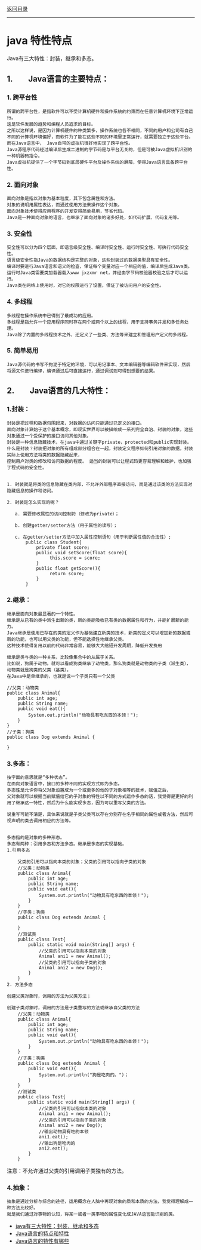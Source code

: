 <p>
    <a href="#" onclick="refreshContent('java')">返回目录</a>
</p>

---

# java 特性特点

Java有三大特性：封装，继承和多态。

## 1.　　Java语言的主要特点：

### 1. 跨平台性

    所谓的跨平台性，是指软件可以不受计算机硬件和操作系统的约束而在任意计算机环境下正常运行。
    这是软件发展的趋势和编程人员追求的目标。
    之所以这样说，是因为计算机硬件的种类繁多，操作系统也各不相同，不同的用户和公司有自己不同的计算机环境偏好，而软件为了能在这些不同的环境里正常运行，就需要独立于这些平台。
    而在Java语言中， Java自带的虚拟机很好地实现了跨平台性。 
    Java源程序代码经过编译后生成二进制的字节码是与平台无关的，但是可被Java虚拟机识别的一种机器码指令。 
    Java虚拟机提供了一个字节码到底层硬件平台及操作系统的屏障，使得Java语言具备跨平台性。

### 2. 面向对象

    面向对象是指以对象为基本粒度，其下包含属性和方法。
    对象的说明用属性表达，而通过使用方法来操作这个对象。
    面向对象技术使得应用程序的开发变得简单易用，节省代码。
    Java是一种面向对象的语言，也继承了面向对象的诸多好处，如代码扩展、代码复用等。

### 3. 安全性

    安全性可以分为四个层面，即语言级安全性、编译时安全性、运行时安全性、可执行代码安全性。
    语言级安全性指Java的数据结构是完整的对象，这些封装过的数据类型具有安全性。
    编译时要进行Java语言和语义的检查，保证每个变量对应一个相应的值，编译后生成Java类。
    运行时Java类需要类加载器载入www jxzxmr net，并经由字节码校验器校验之后才可以运行。 
    Java类在网络上使用时，对它的权限进行了设置，保证了被访问用户的安全性。

### 4. 多线程

    多线程在操作系统中已得到了最成功的应用。
    多线程是指允许一个应用程序同时存在两个或两个以上的线程，用于支持事务并发和多任务处理。 
    Java除了内置的多线程技术之外，还定义了一些类、方法等来建立和管理用户定义的多线程。

### 5. 简单易用

    Java源代码的书写不拘泥于特定的环境，可以用记事本、文本编辑器等编辑软件来实现，然后将源文件进行编译，编译通过后可直接运行，通过调试则可得到想要的结果。

## 2.　　Java语言的几大特性：

### 1.封装：

    封装是把过程和数据包围起来，对数据的访问只能通过已定义的接口。
    面向对象计算始于这个基本概念，即现实世界可以被描绘成一系列完全自治、封装的对象，这些对象通过一个受保护的接口访问其他对象。
    封装是一种信息隐藏技术，在java中通过关键字private，protected和public实现封装。
    什么是封装？封装把对象的所有组成部分组合在一起，封装定义程序如何引用对象的数据，封装实际上使用方法将类的数据隐藏起来，
    控制用户对类的修改和访问数据的程度。 适当的封装可以让程式码更容易理解和维护，也加强了程式码的安全性。


    1. 封装就是将类的信息隐藏在类内部，不允许外部程序直接访问，而是通过该类的方法实现对隐藏信息的操作和访问。
    
    2. 封装是怎么实现的呢？
    
       a. 需要修改属性的访问控制符（修改为private）；
    
       b. 创建getter/setter方法（用于属性的读写）；
    
       c. 在getter/setter方法中加入属性控制语句（用于判断属性值的合法性）;
           public class Student{
               private float score;
               public void setScore(float score){ 
                    this.score = score;
               }
               public float getScore(){
                    return score;
               }
           }
   
### 2.继承：

    继承是面向对象最显著的一个特性。
    继承是从已有的类中派生出新的类，新的类能吸收已有类的数据属性和行为，并能扩展新的能力。 
    Java继承是使用已存在的类的定义作为基础建立新类的技术，新类的定义可以增加新的数据或新的功能，也可以用父类的功能，但不能选择性地继承父类。
    这种技术使得复用以前的代码非常容易，能够大大缩短开发周期，降低开发费用

    继承是类与类的一种关系，比较像集合中的从属于关系。
    比如说，狗属于动物。就可以看成狗类继承了动物类，那么狗类就是动物类的子类（派生类），动物类就是狗类的父类（基类）。
    在Java中是单继承的，也就是说一个子类只有一个父类

    //父类：动物类
    public class Animal{
        public int age;
        public String name;
        public void eat(){
            System.out.println("动物具有吃东西的本领！");
        }
    }
    //子类：狗类
    public class Dog extends Animal {
    
    }

### 3.多态：

    按字面的意思就是“多种状态”。
    在面向对象语言中，接口的多种不同的实现方式即为多态。
    多态性是允许你将父对象设置成为一个或更多的他的子对象相等的技术，赋值之后，
    父对象就可以根据当前赋值给它的子对象的特性以不同的方式运作多态的话，我觉得是更好的利用了继承这一特性，然后为什么能实现多态，因为可以重写父类的方法。
    
    说重写可能不清楚，具体来说就是子类父类可以存在分别存在名字相同的属性或者方法，然后可视声明的类去调用相应的方法等。


    多态指的是对象的多种形态。
    多态有两种：引用多态和方法多态。继承是多态的实现基础。
    1.引用多态
    
        父类的引用可以指向本类的对象；父类的引用可以指向子类的对象
        //父类：动物类
        public class Animal{
            public int age;
            public String name;
            public void eat(){
                System.out.println("动物具有吃东西的本领！");
            }
        }
        //子类：狗类
        public class Dog extends Animal {
        
        }
        //测试类
        public class Test{
            public static void main(String[] args) {
                //父类的引用可以指向本类的对象
                Animal ani1 = new Animal();
                //父类的引用可以指向子类的对象
                Animal ani2 = new Dog();
            }
        }
    2. 方法多态
    
    创建父类对象时，调用的方法为父类方法；
    
    创建子类对象时，调用的方法是子类重写的方法或继承自父类的方法
        //父类：动物类
        public class Animal{
            public int age;
            public String name;
            public void eat(){
                System.out.println("动物具有吃东西的本领！");
            }
        }
        //子类：狗类
        public class Dog extends Animal {
            public void eat(){
                System.out.println("狗是吃肉的。")；
            }
        }
        //测试类
        public class Test{
            public static void main(String[] args) {
                //父类的引用可以指向本类的对象
                Animal ani1 = new Animal();
                //父类的引用可以指向子类的对象
                Animal ani2 = new Dog();
                //输出动物具有吃的本领
                ani1.eat();
                //输出狗是吃肉的
                ani2.eat();
            }
        }
注意：不允许通过父类的引用调用子类独有的方法。

### 4.抽象：

    抽象是通过分析与综合的途径，运用概念在人脑中再现对象的质和本质的方法，我觉得理解成一种方法比较好。
    就是我们通过对事物的认知，将某一或者一类事物的属性变化成JAVA语言能识别的类。

- <a href="https://www.cnblogs.com/shouming/p/6752496.html" target="_blank">java有三大特性：封装，继承和多态 </a>
- <a href="https://www.cnblogs.com/jkzr/p/10701233.html" target="_blank">Java语言的特点和特性 </a>
- <a href="https://zhuanlan.zhihu.com/p/31806536" target="_blank">Java语言的特性有哪些 </a>
